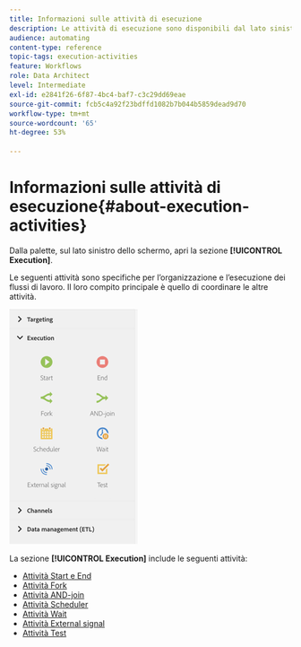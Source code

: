 ```yaml
---
title: Informazioni sulle attività di esecuzione
description: Le attività di esecuzione sono disponibili dal lato sinistro dello schermo.
audience: automating
content-type: reference
topic-tags: execution-activities
feature: Workflows
role: Data Architect
level: Intermediate
exl-id: e2841f26-6f87-4bc4-baf7-c3c29dd69eae
source-git-commit: fcb5c4a92f23bdffd1082b7b044b5859dead9d70
workflow-type: tm+mt
source-wordcount: '65'
ht-degree: 53%

---
```


# Informazioni sulle attività di esecuzione{#about-execution-activities}

Dalla palette, sul lato sinistro dello schermo, apri la sezione **[!UICONTROL Execution]**.

Le seguenti attività sono specifiche per l’organizzazione e l’esecuzione dei flussi di lavoro. Il loro compito principale è quello di coordinare le altre attività.

![](assets/wkf_execution_activities.png)

La sezione **[!UICONTROL Execution]** include le seguenti attività:

* [Attività Start e End](../../automating/using/start-and-end.md)
* [Attività Fork](../../automating/using/fork.md)
* [Attività AND-join](../../automating/using/and-join.md)
* [Attività Scheduler](../../automating/using/scheduler.md)
* [Attività Wait](../../automating/using/wait.md)
* [Attività External signal](../../automating/using/external-signal.md)
* [Attività Test](../../automating/using/test.md)

